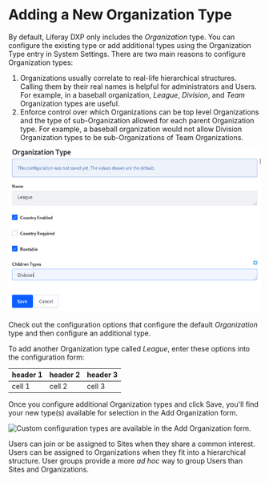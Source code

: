 # Adding a New Organization Type

<!-- I made this a separate article because it it felt like a lot of extra info to have in Creating and Managing Organizations and it seemed lengthy enough to break out into its own article. -->

By default, Liferay DXP only includes the *Organization* type. You can configure the existing type or add additional types using the Organization Type entry in System Settings. There are two main reasons to configure Organization types:

1. Organizations usually correlate to real-life hierarchical structures. Calling them by their real names is helpful for administrators and Users. For example, in a baseball organization, *League*, *Division*, and *Team* Organization types are useful.
1. Enforce control over which Organizations can be top level Organizations and the type of sub-Organization allowed for each parent Organization type. For example, a baseball organization would not allow Division Organization types to be sub-Organizations of Team Organizations.

![Create new organization types through the System Settings entry called Organization Types.](./adding-a-new-organization-type/images/01.png)

Check out the configuration options that configure the default *Organization* type and then configure an additional type.

To add another Organization type called *League*, enter these options into the configuration form:

<!-- table to make it visually easier to follow -->

| header 1 | header 2 | header 3 |
| --- | --- | --- |
| cell 1 | cell 2 | cell 3 |

<!-- Name: *League*
: Adds League to the list of Organization types that appear in the Add
Organization menu.

Country Enabled: *True*
: Enables the Country selection list field on the form for adding and editing
League types.

Country Required: *False*
: Specifies that the *Country* field is not required when adding a League.

Rootable: *True*
: Enables Leagues as a top level Organization. Limit League to sub-Organization
status by excluding this property.

Children Types: *Division*
: Specifies Division as the only allowable sub-Organization type for the League
parent type. -->

Once you configure additional Organization types and click Save, you'll find your new type(s) available for selection in the Add Organization form.

![Custom configuration types are available in the Add Organization form.](./adding-a-new-organization-type/images/02.png)

Users can join or be assigned to Sites when they share a common interest. Users can be assigned to Organizations when they fit into a hierarchical structure. User groups provide a more *ad hoc* way to group Users than Sites and Organizations.
